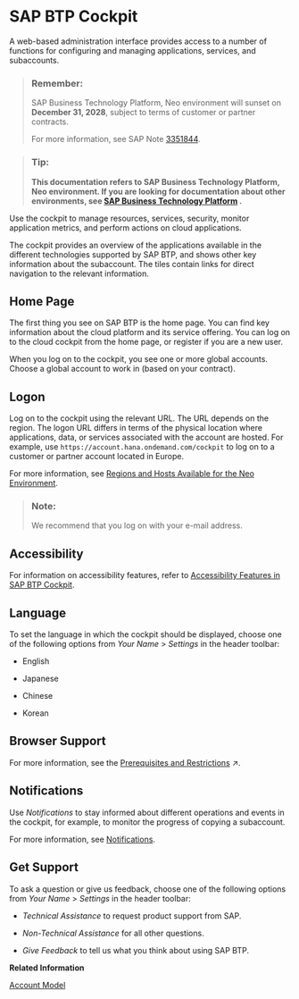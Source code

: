 <!-- copy19d7119265474dd18ec16fad2a0b28c1 -->

# SAP BTP Cockpit

A web-based administration interface provides access to a number of functions for configuring and managing applications, services, and subaccounts.

> ### Remember:  
> SAP Business Technology Platform, Neo environment will sunset on **December 31, 2028**, subject to terms of customer or partner contracts.
> 
> For more information, see SAP Note [3351844](https://me.sap.com/notes/3351844).

> ### Tip:  
> **This documentation refers to SAP Business Technology Platform, Neo environment. If you are looking for documentation about other environments, see [SAP Business Technology Platform](https://help.sap.com/docs/btp/sap-business-technology-platform/sap-business-technology-platform?version=Cloud) .**

Use the cockpit to manage resources, services, security, monitor application metrics, and perform actions on cloud applications.

The cockpit provides an overview of the applications available in the different technologies supported by SAP BTP, and shows other key information about the subaccount. The tiles contain links for direct navigation to the relevant information.



<a name="copy19d7119265474dd18ec16fad2a0b28c1__section_t2p_pcq_kz"/>

## Home Page

The first thing you see on SAP BTP is the home page. You can find key information about the cloud platform and its service offering. You can log on to the cloud cockpit from the home page, or register if you are a new user.

When you log on to the cockpit, you see one or more global accounts. Choose a global account to work in \(based on your contract\).



<a name="copy19d7119265474dd18ec16fad2a0b28c1__section_a1s_mbq_kz"/>

## Logon

Log on to the cockpit using the relevant URL. The URL depends on the region. The logon URL differs in terms of the physical location where applications, data, or services associated with the account are hosted. For example, use `https://account.hana.ondemand.com/cockpit` to log on to a customer or partner account located in Europe.

For more information, see [Regions and Hosts Available for the Neo Environment](regions-and-hosts-available-for-the-neo-environment-d722f7c.md).

> ### Note:  
> We recommend that you log on with your e-mail address.



<a name="copy19d7119265474dd18ec16fad2a0b28c1__section_awr_mbq_kz"/>

## Accessibility

For information on accessibility features, refer to [Accessibility Features in SAP BTP Cockpit](accessibility-features-in-sap-btp-cockpit-185161b.md).



<a name="copy19d7119265474dd18ec16fad2a0b28c1__section_ysr_mbq_kz"/>

## Language

To set the language in which the cockpit should be displayed, choose one of the following options from *Your Name* \> *Settings* in the header toolbar:

-   English

-   Japanese

-   Chinese

-   Korean




<a name="copy19d7119265474dd18ec16fad2a0b28c1__section_knr_mbq_kz"/>

## Browser Support

For more information, see the [Prerequisites and Restrictions](https://help.sap.com/viewer/65de2977205c403bbc107264b8eccf4b/Cloud/en-US/e6ddaefcbb571014b70fa01fc6a3f818.html "Find a list of the product prerequisites and restrictions for SAP BTP.") :arrow_upper_right:.



<a name="copy19d7119265474dd18ec16fad2a0b28c1__section_sjr_mbq_kz"/>

## Notifications

Use *Notifications* to stay informed about different operations and events in the cockpit, for example, to monitor the progress of copying a subaccount.

For more information, see [Notifications](notifications-2a76b6a.md).



<a name="copy19d7119265474dd18ec16fad2a0b28c1__section_wwk_5yx_kbb"/>

## Get Support

To ask a question or give us feedback, choose one of the following options from *Your Name* \> *Settings* in the header toolbar:

-   *Technical Assistance* to request product support from SAP.

-   *Non-Technical Assistance* for all other questions.

-   *Give Feedback* to tell us what you think about using SAP BTP.


**Related Information**  


[Account Model](account-model-722a475.md#copy722a4755da7f4b7e9929be8f15af0f1b "Learn more about the different types of accounts on SAP BTP and how they relate to each other.")

